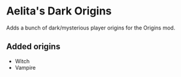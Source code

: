 # Aelita's Dark Origins

Adds a bunch of dark/mysterious player origins for the Origins mod.

## Added origins

- Witch
- Vampire
